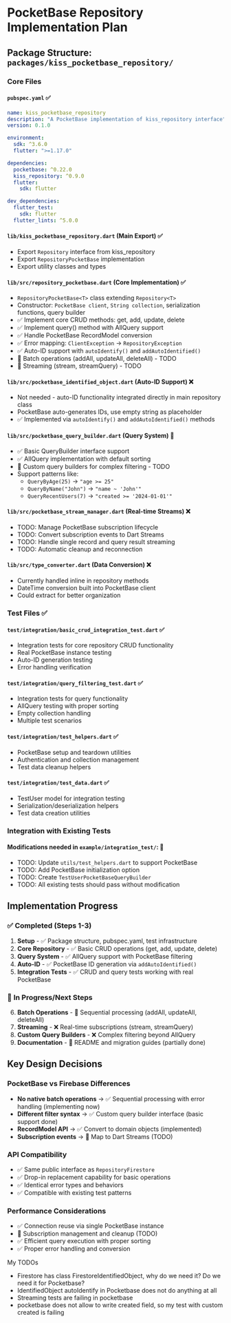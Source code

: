 # PocketBase Repository Implementation Plan

## Package Structure: `packages/kiss_pocketbase_repository/`

### Core Files

#### `pubspec.yaml` ✅
```yaml
name: kiss_pocketbase_repository
description: "A PocketBase implementation of kiss_repository interface"
version: 0.1.0

environment:
  sdk: ^3.6.0
  flutter: ">=1.17.0"

dependencies:
  pocketbase: ^0.22.0
  kiss_repository: ^0.9.0
  flutter:
    sdk: flutter

dev_dependencies:
  flutter_test:
    sdk: flutter
  flutter_lints: ^5.0.0
```

#### `lib/kiss_pocketbase_repository.dart` (Main Export) ✅
- Export `Repository` interface from kiss_repository
- Export `RepositoryPocketBase` implementation
- Export utility classes and types

#### `lib/src/repository_pocketbase.dart` (Core Implementation) ✅
- `RepositoryPocketBase<T>` class extending `Repository<T>`
- Constructor: `PocketBase client`, `String collection`, serialization functions, query builder
- ✅ Implement core CRUD methods: get, add, update, delete
- ✅ Implement query() method with AllQuery support
- ✅ Handle PocketBase RecordModel conversion
- ✅ Error mapping: `ClientException` → `RepositoryException`
- ✅ Auto-ID support with `autoIdentify()` and `addAutoIdentified()`
- 🚧 Batch operations (addAll, updateAll, deleteAll) - TODO
- 🚧 Streaming (stream, streamQuery) - TODO

#### `lib/src/pocketbase_identified_object.dart` (Auto-ID Support) ❌
- Not needed - auto-ID functionality integrated directly in main repository class
- PocketBase auto-generates IDs, use empty string as placeholder
- ✅ Implemented via `autoIdentify()` and `addAutoIdentified()` methods

#### `lib/src/pocketbase_query_builder.dart` (Query System) 🚧
- ✅ Basic QueryBuilder<String> interface support
- ✅ AllQuery implementation with default sorting
- 🚧 Custom query builders for complex filtering - TODO
- Support patterns like:
  - `QueryByAge(25)` → `"age >= 25"`
  - `QueryByName("John")` → `"name ~ 'John'"`
  - `QueryRecentUsers(7)` → `"created >= '2024-01-01'"`

#### `lib/src/pocketbase_stream_manager.dart` (Real-time Streams) ❌
- TODO: Manage PocketBase subscription lifecycle
- TODO: Convert subscription events to Dart Streams
- TODO: Handle single record and query result streaming
- TODO: Automatic cleanup and reconnection

#### `lib/src/type_converter.dart` (Data Conversion) ❌
- Currently handled inline in repository methods
- DateTime conversion built into PocketBase client
- Could extract for better organization

### Test Files ✅

#### `test/integration/basic_crud_integration_test.dart` ✅
- Integration tests for core repository CRUD functionality
- Real PocketBase instance testing
- Auto-ID generation testing
- Error handling verification

#### `test/integration/query_filtering_test.dart` ✅
- Integration tests for query functionality
- AllQuery testing with proper sorting
- Empty collection handling
- Multiple test scenarios

#### `test/integration/test_helpers.dart` ✅
- PocketBase setup and teardown utilities
- Authentication and collection management
- Test data cleanup helpers

#### `test/integration/test_data.dart` ✅
- TestUser model for integration testing
- Serialization/deserialization helpers
- Test data creation utilities

### Integration with Existing Tests

#### Modifications needed in `example/integration_test/`: 🚧
- TODO: Update `utils/test_helpers.dart` to support PocketBase
- TODO: Add PocketBase initialization option
- TODO: Create `TestUserPocketBaseQueryBuilder`
- TODO: All existing tests should pass without modification

## Implementation Progress

### ✅ **Completed (Steps 1-3)**
1. **Setup** - ✅ Package structure, pubspec.yaml, test infrastructure
2. **Core Repository** - ✅ Basic CRUD operations (get, add, update, delete)
3. **Query System** - ✅ AllQuery support with PocketBase filtering
4. **Auto-ID** - ✅ PocketBase ID generation via `addAutoIdentified()`
5. **Integration Tests** - ✅ CRUD and query tests working with real PocketBase

### 🚧 **In Progress/Next Steps**
6. **Batch Operations** - 🚧 Sequential processing (addAll, updateAll, deleteAll)
7. **Streaming** - ❌ Real-time subscriptions (stream, streamQuery)
8. **Custom Query Builders** - ❌ Complex filtering beyond AllQuery
9. **Documentation** - 🚧 README and migration guides (partially done)

## Key Design Decisions

### PocketBase vs Firebase Differences
- **No native batch operations** → ✅ Sequential processing with error handling (implementing now)
- **Different filter syntax** → ✅ Custom query builder interface (basic support done)
- **RecordModel API** → ✅ Convert to domain objects (implemented)
- **Subscription events** → 🚧 Map to Dart Streams (TODO)

### API Compatibility
- ✅ Same public interface as `RepositoryFirestore`
- ✅ Drop-in replacement capability for basic operations
- ✅ Identical error types and behaviors
- ✅ Compatible with existing test patterns

### Performance Considerations
- ✅ Connection reuse via single PocketBase instance
- 🚧 Subscription management and cleanup (TODO)
- ✅ Efficient query execution with proper sorting
- ✅ Proper error handling and conversion 




My TODOs

- Firestore has class FirestoreIdentifiedObject<T>, why do we need it? Do we need it for Pocketbase?
- IdentifiedObject<T> autoIdentify in Pocketbase does not do anything at all
- Streaming tests are failing in pocketbase
- pocketbase does not allow to write created field, so my test with custom created is failing
